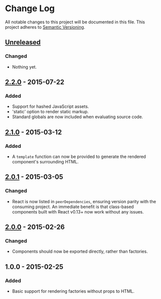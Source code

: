 # Change Log
All notable changes to this project will be documented in this file.
This project adheres to [Semantic Versioning](http://semver.org/).

## [Unreleased][unreleased]
### Changed
- Nothing yet.

## [2.2.0] - 2015-07-22
### Added
- Support for hashed JavaScript assets.
- 'static' option to render static markup.
- Standard globals are now included when evaluating source code.

## [2.1.0] - 2015-03-12
### Added
- A `template` function can now be provided to generate the rendered component's surrounding HTML.

## [2.0.1] - 2015-03-05
### Changed
- React is now listed in `peerDependencies`, ensuring version parity with the consuming project. An immediate benefit is that class-based components built with React v0.13+ now work without any issues.

## [2.0.0] - 2015-02-26
### Changed
- Components should now be exported directly, rather than factories.

## 1.0.0 - 2015-02-25
### Added
- Basic support for rendering factories without props to HTML.

[unreleased]: https://github.com/markdalgleish/react-to-html-webpack-plugin/compare/v2.2.0...HEAD
[2.2.0]: https://github.com/markdalgleish/react-to-html-webpack-plugin/compare/v2.1.0...v2.2.0
[2.1.0]: https://github.com/markdalgleish/react-to-html-webpack-plugin/compare/v2.0.1...v2.1.0
[2.0.1]: https://github.com/markdalgleish/react-to-html-webpack-plugin/compare/v2.0.0...v2.0.1
[2.0.0]: https://github.com/markdalgleish/react-to-html-webpack-plugin/compare/v1.0.0...v2.0.0
